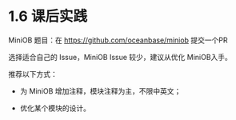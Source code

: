 # 1.6 课后实践

MiniOB 题目：在 <https://github.com/oceanbase/miniob> 提交一个PR

选择适合自己的 Issue，MiniOB Issue 较少，建议从优化 MiniOB入手。

推荐以下方式：

- 为 MiniOB 增加注释，模块注释为主，不限中英文；

- 优化某个模块的设计。
